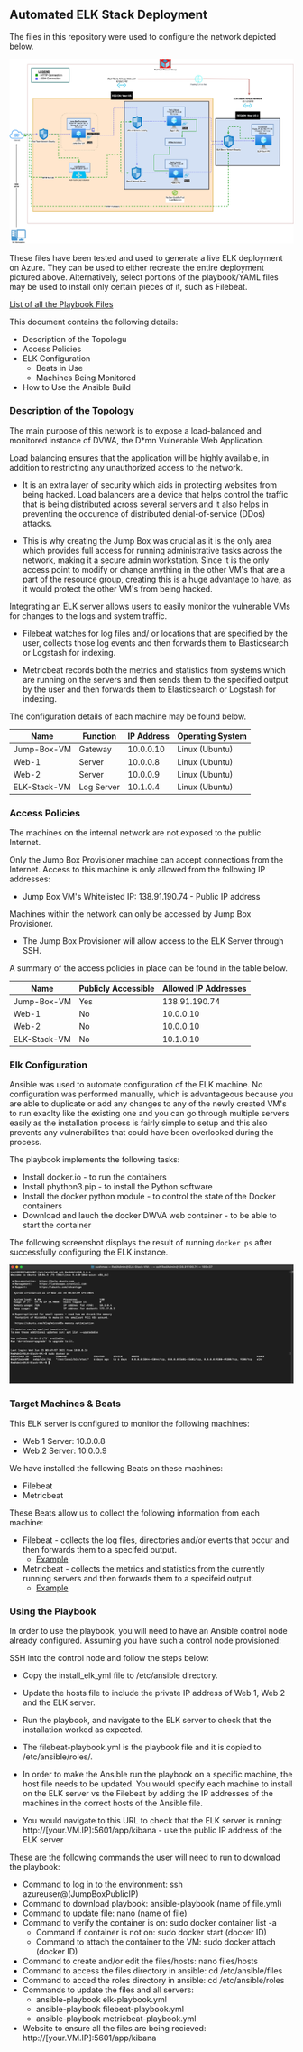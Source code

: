 ## Automated ELK Stack Deployment

The files in this repository were used to configure the network depicted below.

![RedTeamDiagram](https://github.com/SushmaaL/ELK-Stack-Project/blob/main/Diagram/RedTeamDiagram.jpg)

These files have been tested and used to generate a live ELK deployment on Azure. They can be used to either recreate the entire deployment pictured above. Alternatively, select portions of the playbook/YAML files may be used to install only certain pieces of it, such as Filebeat.

[List of all the Playbook Files](Ansible)

This document contains the following details:
- Description of the Topologu
- Access Policies
- ELK Configuration
  - Beats in Use
  - Machines Being Monitored
- How to Use the Ansible Build


### Description of the Topology

The main purpose of this network is to expose a load-balanced and monitored instance of DVWA, the D*mn Vulnerable Web Application.

Load balancing ensures that the application will be highly available, in addition to restricting any unauthorized access to the network. 

  - It is an extra layer of security which aids in protecting websites from being hacked. Load balancers are a device that helps control the traffic that is being distributed across several servers and it also helps in preventing the occurence of distributed denial-of-service (DDos) attacks. 
  
  - This is why creating the Jump Box was crucial as it is the only area which provides full access for running administrative tasks across the network, making it a secure admin workstation. Since it is the only access point to modify or change anything in the other VM's that are a part of the resource group, creating this is a huge advantage to have, as it would protect the other VM's from being hacked.


Integrating an ELK server allows users to easily monitor the vulnerable VMs for changes to the logs and system traffic.

- Filebeat watches for log files and/ or locations that are specified by the user, collects those log events and then forwards them to Elasticsearch or Logstash for indexing.

- Metricbeat records both the metrics and statistics from systems which are running on the servers and then sends them to the specified output by the user and then forwards them to Elasticsearch or Logstash for indexing.


The configuration details of each machine may be found below.

| Name        | Function     | IP Address  | Operating System |
|-------------|--------------|------------ |------------------|
| Jump-Box-VM | Gateway      | 10.0.0.10   | Linux (Ubuntu)   |
| Web-1       | Server       | 10.0.0.8    | Linux (Ubuntu)   |
| Web-2       | Server       | 10.0.0.9    | Linux (Ubuntu)   |
| ELK-Stack-VM| Log Server   | 10.1.0.4    | Linux (Ubuntu)   |

### Access Policies

The machines on the internal network are not exposed to the public Internet. 

Only the Jump Box Provisioner machine can accept connections from the Internet. Access to this machine is only allowed from the following IP addresses:
- Jump Box VM's Whitelisted IP: 138.91.190.74 - Public IP address

Machines within the network can only be accessed by Jump Box Provisioner.
- The Jump Box Provisioner will allow access to the ELK Server through SSH.

A summary of the access policies in place can be found in the table below.

| Name        | Publicly Accessible | Allowed IP Addresses          |
|-------------|---------------------|-------------------------------|
| Jump-Box-VM | Yes                 | 138.91.190.74                 |
| Web-1       | No                  | 10.0.0.10                     |
| Web-2       | No                  | 10.0.0.10                     |
| ELK-Stack-VM| No                  | 10.1.0.10                     |

### Elk Configuration

Ansible was used to automate configuration of the ELK machine. No configuration was performed manually, which is advantageous because 
you are able to duplicate or add any changes to any of the newly created VM's to run exaclty like the existing one and you can go through multiple servers easily as the installation process is fairly simple to setup and this also prevents any vulnerabilites that could have been overlooked during the process.

The playbook implements the following tasks:

- Install docker.io - to run the containers
- Install phython3.pip - to install the Python software
- Install the docker python module - to control the state of the Docker containers 
- Download and lauch the docker DWVA web container - to be able to start the container

The following screenshot displays the result of running `docker ps` after successfully configuring the ELK instance.

![DockerPS](https://github.com/SushmaaL/ELK-Stack-Project/blob/main/Images/DockerPSOutput.png)

### Target Machines & Beats
This ELK server is configured to monitor the following machines:

- Web 1 Server: 10.0.0.8
- Web 2 Server: 10.0.0.9 

We have installed the following Beats on these machines:

- Filebeat
- Metricbeat

These Beats allow us to collect the following information from each machine:

- Filebeat - collects the log files, directories and/or events that occur and then forwards them to a specifeid output. 
  - [Example](Images/Filebeat.png) 
- Metricbeat - collects the metrics and statistics from the currently running servers  and then forwards them to a specifeid output.
  - [Example](Images/MetricbeatExample.png)

### Using the Playbook
In order to use the playbook, you will need to have an Ansible control node already configured. Assuming you have such a control node provisioned: 

SSH into the control node and follow the steps below:
- Copy the install_elk_yml file to /etc/ansible directory.
- Update the hosts file to include the private IP address of Web 1, Web 2 and the ELK server.
- Run the playbook, and navigate to the ELK server to check that the installation worked as expected.

- The filebeat-playbook.yml is the playbook file and it is copied to /etc/ansible/roles/.

- In order to make the Ansible run the playbook on a specific machine, the host file needs to be updated. You would specify each machine to install on the ELK server vs the Filebeat by adding the IP addresses of the machines in the correct hosts of the Ansible file.

- You would navigate to this URL to check that the ELK server is rnning: http://[your.VM.IP]:5601/app/kibana - use the public IP address of the ELK server


These are the following commands the user will need to run to download the playbook:

- Command to log in to the environment: ssh azureuser@(JumpBoxPublicIP)
- Command to download playbook: ansible-playbook (name of file.yml)
- Command to update file: nano (name of file)
- Command to verify the container is on: sudo docker container list -a
  - Command if container is not on: sudo docker start (docker ID)
  - Command to attach the container to the VM: sudo docker attach (docker ID)
- Command to create and/or edit the files/hosts: nano files/hosts
- Command to access the files directory in ansible: cd /etc/ansible/files
- Command to acced the roles directory in ansible: cd /etc/ansible/roles
- Commands to update the files and all servers:
  - ansible-playbook elk-playbook.yml
  - ansible-playbook filebeat-playbook.yml
  - ansible-playbook metricbeat-playbook.yml
- Website to ensure all the files are being recieved: http://[your.VM.IP]:5601/app/kibana
